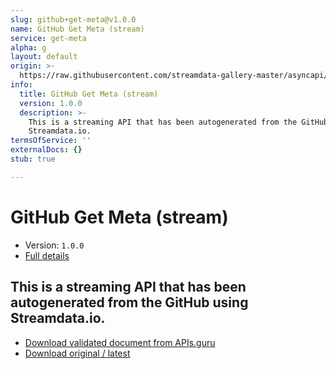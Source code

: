 ```yaml
---
slug: github+get-meta@v1.0.0
name: GitHub Get Meta (stream)
service: get-meta
alpha: g
layout: default
origin: >-
  https://raw.githubusercontent.com/streamdata-gallery-master/asyncapi/master/_listings/github/github-get-meta-stream-async.md
info:
  title: GitHub Get Meta (stream)
  version: 1.0.0
  description: >-
    This is a streaming API that has been autogenerated from the GitHub using
    Streamdata.io.
termsOfService: ''
externalDocs: {}
stub: true

---
```

# GitHub Get Meta (stream)

* Version: `1.0.0`
* [Full details](../html/github+get-meta@v1.0.0.html)



## This is a streaming API that has been autogenerated from the GitHub using Streamdata.io.



* [Download validated document from APIs.guru](https://raw.githubusercontent.com/APIs-guru/asyncapi-directory/master/docs/APIs/github%2Bget-meta%40v1.0.0.yaml)
* [Download original / latest](https://raw.githubusercontent.com/streamdata-gallery-master/asyncapi/master/_listings/github/github-get-meta-stream-async.md)

<script type="application/ld+json">
{
  "@context": "http://schema.org/",
  "@type": "WebAPI",
  "description": "This is a streaming API that has been autogenerated from the GitHub using Streamdata.io.",
  "documentation": "",

  "name": "GitHub Get Meta (stream)"
}
</script>

